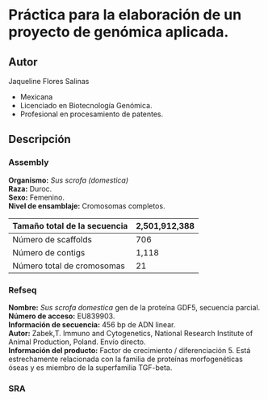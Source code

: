 # Práctica para la elaboración de un proyecto de genómica aplicada.

## **Autor**  
Jaqueline Flores Salinas  
 - Mexicana  
 - Licenciado en Biotecnología Genómica.  
 - Profesional en procesamiento de patentes.    
   
## **Descripción**  
### **Assembly**  
**Organismo:** _Sus scrofa (domestica)_  
**Raza:** Duroc.  
**Sexo:** Femenino.  
**Nivel de ensamblaje:** Cromosomas completos.  

| Tamaño total de la secuencia | 2,501,912,388 | 
| ------------- | ------------- |
| Número de scaffolds | 706 |  
| Número de contigs  | 1,118 |  
| Número total de cromosomas | 21 |  

### **Refseq**  
**Nombre:** _Sus scrofa domestica_ gen de la proteína GDF5, secuencia parcial.  
**Número de acceso:** EU839903.  
**Información de secuencia:** 456 bp de ADN linear.  
**Autor:** Zabek,T. Immuno and Cytogenetics, National Research Institute of Animal Production, Poland. Envío directo.  
**Información del producto:** Factor de crecimiento / diferenciación 5. Está estrechamente relacionada con la familia de proteínas morfogenéticas óseas y es miembro de la superfamilia TGF-beta.  

### **SRA**  
